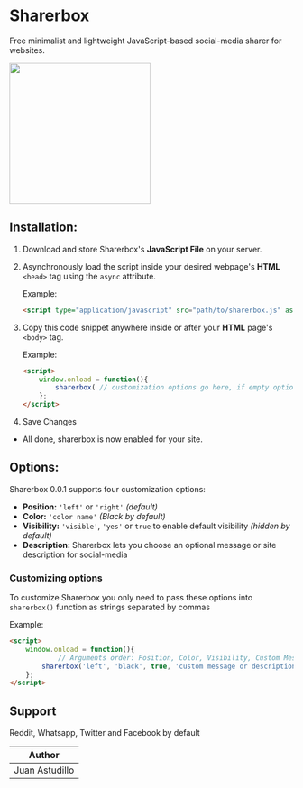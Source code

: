 # Sharerbox

Free minimalist and lightweight JavaScript-based social-media sharer for websites.

<img height="250" src="https://pbs.twimg.com/media/EZpSKM3XgAEjWtD.jpg"> 

## Installation:

1. Download and store Sharerbox's **JavaScript File** on your server.
2. Asynchronously load the script inside your desired webpage's **HTML** `<head>` tag using the `async` attribute.

	Example:
	```html
	<script type="application/javascript" src="path/to/sharerbox.js" async></script>
	```

3. Copy this code snippet anywhere inside or after your **HTML** page's ```<body>``` tag.

	Example:
	```html
	<script>
		window.onload = function(){
			sharerbox( // customization options go here, if empty options are set to default);
		};
	</script>
	```
4. Save Changes
* All done, sharerbox is now enabled for your site.

## Options:

Sharerbox 0.0.1 supports four customization options:

* **Position:** `'left'` or `'right'` _(default)_
* **Color:** `'color name'` _(Black by default)_
* **Visibility:** `'visible'`, `'yes'` or `true` to enable default visibility _(hidden by default)_
* **Description:** Sharerbox lets you choose an optional message or site description for social-media

### Customizing options

To customize Sharerbox you only need to pass these options into `sharerbox()` function as strings separated by commas

Example:
```html
<script>
	window.onload = function(){
			// Arguments order: Position, Color, Visibility, Custom Message
		sharerbox('left', 'black', true, 'custom message or description goes here (optional)');
	};
</script>
```

## Support

Reddit, Whatsapp, Twitter and Facebook by default



|Author        |
|--------------|
|Juan Astudillo|
